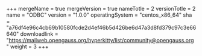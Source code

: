 +++
mergeName = true
mergeVersion = true
nameTotle = 2
versionTotle = 2
name = "ODBC"
version = "1.0.0"
operatingSystem = "centos_x86_64"
sha = "a76df4e96c4cb69b10580fcde2d4ef46b5d426be6d47a3d8fd379c97c3e66640"
downloadlink = "https://mailweb.opengauss.org/hyperkitty/list/community@opengauss.org"
weight =  3
+++